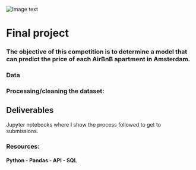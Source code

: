 ![Image text](https://img.myloview.es/posters/waterfront-chicago-drawn-sketch-chicago-skyline-isolated-400-172580044.jpg)

# Final project

### The objective of this competition is to determine a model that can predict the price of each AirBnB apartment in Amsterdam.

### Data


### Processing/cleaning the dataset:


## Deliverables
Jupyter notebooks where I show the process followed to get to submissions.

### Resources:
#### Python - Pandas - API - SQL
